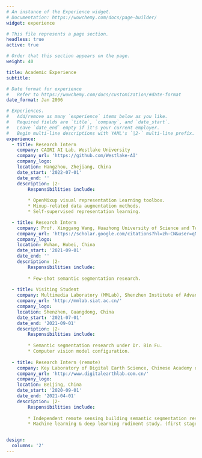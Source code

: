 ```yaml
---
# An instance of the Experience widget.
# Documentation: https://wowchemy.com/docs/page-builder/
widget: experience

# This file represents a page section.
headless: true
active: true

# Order that this section appears on the page.
weight: 40

title: Academic Experience
subtitle:

# Date format for experience
#   Refer to https://wowchemy.com/docs/customization/#date-format
date_format: Jan 2006

# Experiences.
#   Add/remove as many `experience` items below as you like.
#   Required fields are `title`, `company`, and `date_start`.
#   Leave `date_end` empty if it's your current employer.
#   Begin multi-line descriptions with YAML's `|2-` multi-line prefix.
experience:
  - title: Research Intern
    company: CAIRI AI Lab, Westlake University
    company_url: 'https://github.com/Westlake-AI'
    company_logo: 
    location: Hangzhou, Zhejiang, China
    date_start: '2022-07-01'
    date_end: ''
    description: |2-
        Responsibilities include:
        
        * OpenMixup visual representation Learning toolbox.
        * Mixup-related data augmentation methods.
        * Self-supervised representation learning.

  - title: Research Intern
    company: Prof. Xinggang Wang, Huazhong University of Science and Technology
    company_url: 'https://scholar.google.com/citations?hl=zh-CN&user=qNCTLV0AAAAJ'
    company_logo: 
    location: Wuhan, Hubei, China
    date_start: '2021-09-01'
    date_end: ''
    description: |2-
        Responsibilities include:
        
        * Few-shot semantic segmentation research.
     
  - title: Visiting Student
    company: Multimedia Laboratory (MMLab), Shenzhen Institute of Advanced Technology(SIAT), Chinese Academy of Sciences
    company_url: 'http://mmlab.siat.ac.cn/'
    company_logo: 
    location: Shenzhen, Guangdong, China
    date_start: '2021-07-01'
    date_end: '2021-09-01'
    description: |2-
        Responsibilities include:
        
        * Semantic segmentation research under Dr. Bin Fu.
        * Computer vision model configuration.
   
  - title: Research Intern (remote)
    company: Key Laboratory of Digital Earth Science, Chinese Academy of Sciences
    company_url: 'http://www.digitalearthlab.com.cn/'
    company_logo: 
    location: Beijing, China
    date_start: '2020-09-01'
    date_end: '2021-04-01'
    description: |2-
        Responsibilities include:
        
        * Independent remote sensing building semantic segmentation research under Dr. Xiaoping Du. (second stage)
        * Machine learning & deep learning rudiment study. (first stage)


design:
  columns: '2'
---
```

